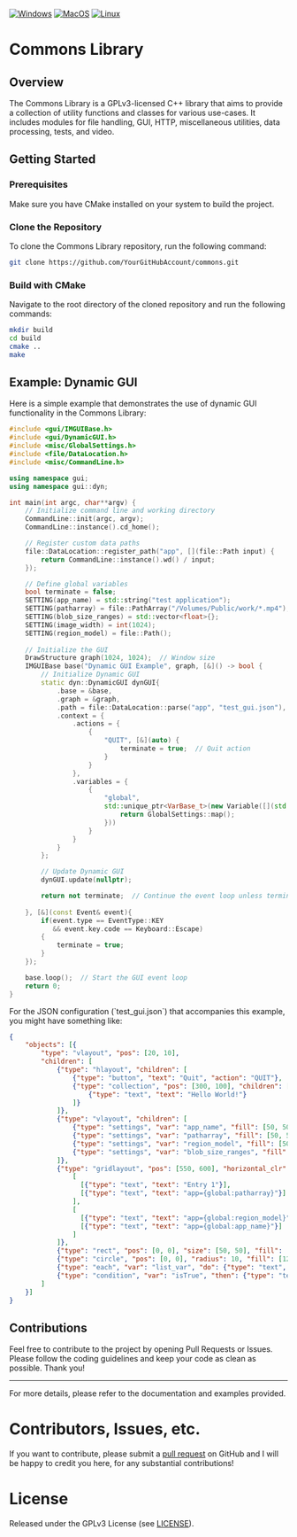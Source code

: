 <!--<p align="center"><img src="https://github.com/mooch443/trex/blob/master/images/Icon1024.png" width="160px"></p>-->

[![Windows](https://github.com/mooch443/commons/actions/workflows/cmake-windows.yml/badge.svg?branch=main)](https://github.com/mooch443/commons/actions/workflows/cmake-windows.yml) [![MacOS](https://github.com/mooch443/commons/actions/workflows/cmake-macos.yml/badge.svg?branch=main)](https://github.com/mooch443/commons/actions/workflows/cmake-macos.yml/badge.svg?branch=main) [![Linux](https://github.com/mooch443/commons/actions/workflows/cmake-linux.yml/badge.svg?branch=main)](https://github.com/mooch443/commons/actions/workflows/cmake-linux.yml)

# Commons Library

## Overview

The Commons Library is a GPLv3-licensed C++ library that aims to provide a collection of utility functions and classes for various use-cases. It includes modules for file handling, GUI, HTTP, miscellaneous utilities, data processing, tests, and video.

## Getting Started

### Prerequisites

Make sure you have CMake installed on your system to build the project.

### Clone the Repository

To clone the Commons Library repository, run the following command:

```bash
git clone https://github.com/YourGitHubAccount/commons.git
```

### Build with CMake

Navigate to the root directory of the cloned repository and run the following commands:

```bash
mkdir build
cd build
cmake ..
make
```

## Example: Dynamic GUI

Here is a simple example that demonstrates the use of dynamic GUI functionality in the Commons Library:

```cpp
#include <gui/IMGUIBase.h>
#include <gui/DynamicGUI.h>
#include <misc/GlobalSettings.h>
#include <file/DataLocation.h>
#include <misc/CommandLine.h>

using namespace gui;
using namespace gui::dyn;

int main(int argc, char**argv) {
    // Initialize command line and working directory
    CommandLine::init(argc, argv);
    CommandLine::instance().cd_home();

    // Register custom data paths
    file::DataLocation::register_path("app", [](file::Path input) {
        return CommandLine::instance().wd() / input;
    });

    // Define global variables
    bool terminate = false;
    SETTING(app_name) = std::string("test application");
    SETTING(patharray) = file::PathArray("/Volumes/Public/work/*.mp4");
    SETTING(blob_size_ranges) = std::vector<float>{};
    SETTING(image_width) = int(1024);
    SETTING(region_model) = file::Path();
    
    // Initialize the GUI
    DrawStructure graph(1024, 1024);  // Window size
    IMGUIBase base("Dynamic GUI Example", graph, [&]() -> bool {
        // Initialize Dynamic GUI
        static dyn::DynamicGUI dynGUI{
            .base = &base,
            .graph = &graph,
            .path = file::DataLocation::parse("app", "test_gui.json"),  // JSON file location
            .context = {
                .actions = {
                    {
                        "QUIT", [&](auto) {
                            terminate = true;  // Quit action
                        }
                    }
                },
                .variables = {
                    {
                        "global",
                        std::unique_ptr<VarBase_t>(new Variable([](std::string) -> sprite::Map& {
                            return GlobalSettings::map();
                        }))
                    }
                }
            }
        };

        // Update Dynamic GUI
        dynGUI.update(nullptr);

        return not terminate;  // Continue the event loop unless terminated
        
    }, [&](const Event& event){
        if(event.type == EventType::KEY
           && event.key.code == Keyboard::Escape)
        {
            terminate = true;
        }
    });

    base.loop();  // Start the GUI event loop
    return 0;
}

```

For the JSON configuration (\`test_gui.json\`) that accompanies this example, you might have something like:

```json
{
    "objects": [{
        "type": "vlayout", "pos": [20, 10],
        "children": [
            {"type": "hlayout", "children": [
                {"type": "button", "text": "Quit", "action": "QUIT"},
                {"type": "collection", "pos": [300, 100], "children": [
                    {"type": "text", "text": "Hello World!"}
                ]}
            ]},
            {"type": "vlayout", "children": [
                {"type": "settings", "var": "app_name", "fill": [50, 50, 50, 125]},
                {"type": "settings", "var": "patharray", "fill": [50, 50, 50, 125]},
                {"type": "settings", "var": "region_model", "fill": [50, 50, 50, 125]},
                {"type": "settings", "var": "blob_size_ranges", "fill": [50, 50, 50, 125]}
            ]},
            {"type": "gridlayout", "pos": [550, 600], "horizontal_clr": [50, 50, 150, 100], "vertical_clr": [50, 150, 150, 100], "clickable": true, "children": [
                [ 
                  [{"type": "text", "text": "Entry 1"}], 
                  [{"type": "text", "text": "app={global:patharray}"}] 
                ],
                [ 
                  [{"type": "text", "text": "app={global:region_model}"}], 
                  [{"type": "text", "text": "app={global:app_name}"}]
                ]
            ]},
            {"type": "rect", "pos": [0, 0], "size": [50, 50], "fill": [255, 0, 0, 125]},
            {"type": "circle", "pos": [0, 0], "radius": 10, "fill": [125, 125, 0, 125]},
            {"type": "each", "var": "list_var", "do": {"type": "text", "text": "{i:item}"}},
            {"type": "condition", "var": "isTrue", "then": {"type": "text", "text": "True"}, "else": {"type": "text", "text": "False"}}
        ]
    }]
}

```

## Contributions

Feel free to contribute to the project by opening Pull Requests or Issues. Please follow the coding guidelines and keep your code as clean as possible. Thank you!

---

For more details, please refer to the documentation and examples provided.

# Contributors, Issues, etc.

If you want to contribute, please submit a [pull request](https://github.com/mooch443/commons/pulls) on GitHub and I will be happy to credit you here, for any substantial contributions!

# License

Released under the GPLv3 License (see [LICENSE](https://github.com/mooch443/commons/blob/master/LICENSE)).
